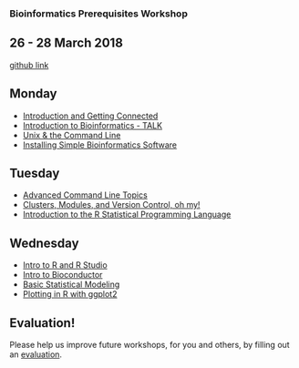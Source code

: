 ### Bioinformatics Prerequisites Workshop
## 26 - 28 March 2018

[github link](https://github.com/ucdavis-bioinformatics-training/2018-March-Bioinformatics-Prerequisites)

Monday
----------
* [Introduction and Getting Connected](monday/command-line-intro.md)
* [Introduction to Bioinformatics - TALK](monday/What_is_Bioinformatics.pdf)
* [Unix & the Command Line](monday/unix_intro.md)
* [Installing Simple Bioinformatics Software](monday/software.md)

Tuesday
----------

* [Advanced Command Line Topics](tuesday/advancedCL.md)
* [Clusters, Modules, and Version Control, oh my!](tuesday/clusModGit.md)
* [Introduction to the R Statistical Programming Language](tuesday/Intro2R.md)

Wednesday
------------

* [Intro to R and R Studio](wednesday/r.md)
* [Intro to Bioconductor](wednesday/bioconductor.md)
* [Basic Statistical Modeling](wednesday/stats.md)
* [Plotting in R with ggplot2](wednesday/ggplot2.md)

Evaluation!
----------

Please help us improve future workshops, for you and others, by filling out an [evaluation](https://).


